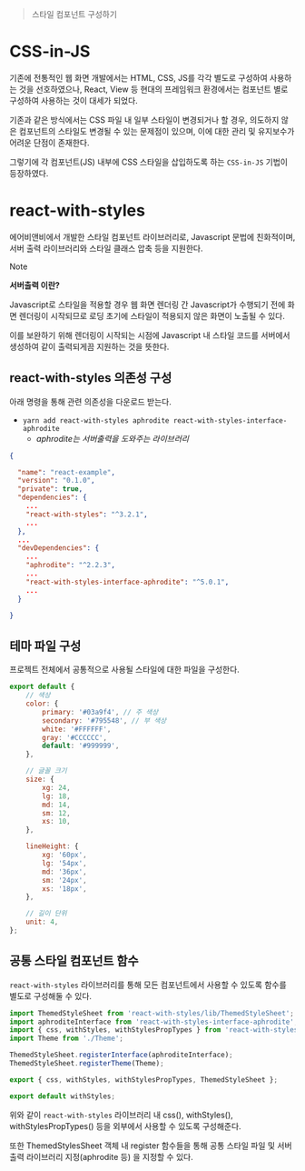 > 스타일 컴포넌트 구성하기

# CSS-in-JS
기존에 전통적인 웹 화면 개발에서는 HTML, CSS, JS를 각각 별도로 구성하여 사용하는 것을 선호하였으나, React, View 등 현대의 프레임워크 환경에서는 컴포넌트 별로 구성하여 사용하는 것이 대세가 되었다.

기존과 같은 방식에서는 CSS 파일 내 일부 스타일이 변경되거나 할 경우, 의도하지 않은 컴포넌트의 스타일도 변경될 수 있는 문제점이 있으며, 이에 대한 관리 및 유지보수가 어려운 단점이 존재한다.

그렇기에 각 컴포넌트(JS) 내부에 CSS 스타일을 삽입하도록 하는 `CSS-in-JS` 기법이 등장하였다.

# react-with-styles
에어비앤비에서 개발한 스타일 컴포넌트 라이브러리로, Javascript 문법에 친화적이며, 서버 출력 라이브러리와 스타일 클래스 압축 등을 지원한다.

> [!NOTE]
> **서버출력 이란?**
> 
> Javascript로 스타일을 적용할 경우 웹 화면 렌더링 간 Javascript가 수행되기 전에 화면 렌더링이 시작되므로 로딩 초기에 스타일이 적용되지 않은 화면이 노출될 수 있다.
> 
> 이를 보완하기 위해 렌더링이 시작되는 시점에 Javascript 내 스타일 코드를 서버에서 생성하여 같이 출력되게끔 지원하는 것을 뜻한다.
## react-with-styles 의존성 구성
아래 명령을 통해 관련 의존성을 다운로드 받는다.
- `yarn add react-with-styles aphrodite react-with-styles-interface-aphrodite`
	- *aphrodite는 서버출력을 도와주는 라이브러리*

```json
{

  "name": "react-example",
  "version": "0.1.0",
  "private": true,
  "dependencies": {
	...
    "react-with-styles": "^3.2.1",
	...
  },
  ...
  "devDependencies": {
	...
    "aphrodite": "^2.2.3",
    ...
    "react-with-styles-interface-aphrodite": "^5.0.1",
	...
  }

}
```

## 테마 파일 구성
프로젝트 전체에서 공통적으로 사용될 스타일에 대한 파일을 구성한다.

```javascript
export default {
    // 색상
    color: {
        primary: '#03a9f4', // 주 색상
        secondary: '#795548', // 부 색상
        white: '#FFFFFF',
        gray: '#CCCCCC',
        default: '#999999',
    },

    // 글꼴 크기
    size: {
        xg: 24,
        lg: 18,
        md: 14,
        sm: 12,
        xs: 10,
    },

    lineHeight: {
        xg: '60px',
        lg: '54px',
        md: '36px',
        sm: '24px',
        xs: '18px',
    },

    // 길이 단위
    unit: 4,
};
```

## 공통 스타일 컴포넌트 함수
`react-with-styles` 라이브러리를 통해 모든 컴포넌트에서 사용할 수 있도록 함수를 별도로 구성해둘 수 있다.

```javascript
import ThemedStyleSheet from 'react-with-styles/lib/ThemedStyleSheet';
import aphroditeInterface from 'react-with-styles-interface-aphrodite';
import { css, withStyles, withStylesPropTypes } from 'react-with-styles';
import Theme from './Theme';

ThemedStyleSheet.registerInterface(aphroditeInterface);
ThemedStyleSheet.registerTheme(Theme);

export { css, withStyles, withStylesPropTypes, ThemedStyleSheet };

export default withStyles;

```

위와 같이 `react-with-styles` 라이브러리 내 css(), withStyles(), withStylesPropTypes() 등을 외부에서 사용할 수 있도록 구성해준다.

또한 ThemedStylesSheet 객체 내 register 함수들을 통해 공통 스타일 파일 및 서버 출력 라이브러리 지정(aphrodite 등) 을 지정할 수 있다.